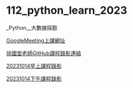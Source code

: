 # 112_python_learn_2023
_Python__大數據探勘

[GoogleMeeting上課網址](https://meet.google.com/bio-hmps-bpr)

[徐國堂老師GitHub課程錄影連結](https://github.com/roberthsu2003/__112_python_chihlee__)

[20231014早上課程錄影](https://www.youtube.com/watch?v=YWTf5MMuTlY)

[20231014下午課程錄影](https://www.youtube.com/watch?v=ywgZoFSFy6o)
